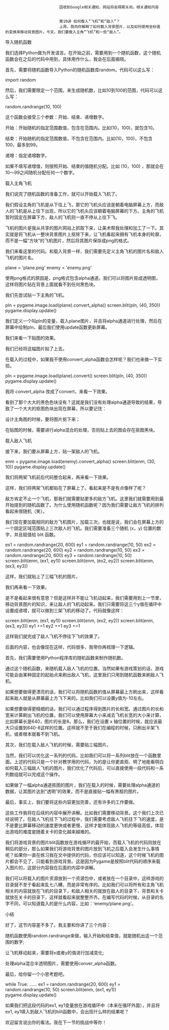 
                            
                            因收到Google相关通知，网站将会择期关闭。相关通知内容
                            
                            
                            第10讲 如何载入“飞机”和“敌人”？
                            上周，我向你解释了如何载入背景图片，以及如何使用坐标值的变换来移动背景图片。今天，我们要载入主角“飞机”和一些“敌人”。

导入随机函数

我们选择Python做为开发语言。在开始之前，需要用到一个随机函数，这个随机函数会在之后的代码中用到，具体用作什么，我会在后面揭晓。

首先，需要将随机函数导入Python的随机函数库random。代码可以这么写：

import random


然后，我们需要限定一个范围，来生成随机数，比如10到100的范围，代码可以这么写：

random.randrange(10, 100)


这个函数会接受三个参数：开始、结束、递增数字。


开始：开始随机的指定范围数值，包含在范围内。比如(10，100)，就包含10。

结束：开始随机的指定范围数值，不包含在范围内。比如(10，100)，不包含100，最多到99。

递增：指定递增数字。


如果不填写递增值，则按照开始、结束的值随机分配。比如 (10，100) ，那就会在10～99之间随机分配任何一个数字。

载入主角飞机

我们说完了随机函数的准备工作，就可以开始载入飞机了。

我们假设主角的飞机是从下往上飞，那它的飞机头应该是朝着电脑屏幕上方，而敌人的飞机是从上往下出现，所以它的飞机头应该朝着电脑屏幕的下方。主角的飞机暂时固定在屏幕下方，敌人的飞机则一直不停从上往下飞。

飞机的图片是我从共享的图片网站上抓取下来，让美术帮我处理和加工了一下。其实就是将飞机从一整块背景图片上抠除下来，让飞机看起来拥有飞机本身的轮廓，而不是一幅“方块”的飞机图片，然后将其图片保存成png的格式。

我们来看这里的代码。和载入背景一样，我们需要先定义主角飞机的图片名和敌人飞机的图片名。

plane = 'plane.png'
enemy = 'enemy.png' 


使用png格式的原因是，png格式包含alpha通道。我们可以将图片抠成透明图，这样将图片贴在背景上面就看不到任何黑色块。

我们先尝试贴一下主角的飞机。

pln = pygame.image.load(plane).convert_alpha()
screen.blit(pln, (40, 350))
pygame.display.update()


我们定义一个叫pln的变量，载入plane图片，并且将alpha通道进行处理，然后在屏幕中绘制pln，最后我们使用update函数更新屏幕。

我们来看一下贴图的效果。



我们已经将这幅图片贴了上去。

在载入的过程中，如果我不使用convert_alpha函数会怎样呢？我们也来做一下实验。

pln = pygame.image.load(plane).convert()
screen.blit(pln, (40, 350))
pygame.display.update()  


我将 convert_alpha 改成了convert，来看一下效果。



看到了那个大大的黑色色块没有？这就是我们没有处理alpha通道导致的结果，导致了一个大大的抠图色块出现在屏幕，所以要记住：


设计主角图的时候，要将图片抠下来；

在贴图的时候，需要进行alpha混合的处理，否则贴上去的图会存在抠图黑块。


载入敌人飞机

接下来，我们要从屏幕上方，贴一架敌人的飞机。

enm = pygame.image.load(enemy).convert_alpha()
screen.blit(enm, (30, 10))
pygame.display.update()


我们将两架飞机前后代码整合起来，再来看一下效果。



这样，我们将两架飞机都贴在了屏幕上了。看起来是不是有点像样了呢？

敌方肯定不止一个飞机，那我们就需要贴更多的敌方飞机。这里我们就需要用到最开始提到的随机函数了。为什么使用随机函数呢？因为我们需要让敌方飞机的排列看起来很随机（笑）。

我们现在要加载相同的敌方飞机图片，加载三次。也就是说，我们会在屏幕上方的一个固定区域范围贴上三次敌人的飞机。我们需要准备三个随机 (x，y) 位置的数字，并且赋值给 blit 函数。

ex1 = random.randrange(20, 600)
ey1 = random.randrange(10, 50)
ex2 = random.randrange(20, 600)
ey2 = random.randrange(10, 50)
ex3 = random.randrange(20, 600)
ey3 = random.randrange(10, 50)
screen.blit(enm, (ex1, ey1))
screen.blit(enm, (ex2, ey2))
screen.blit(enm, (ex3, ey3)) 


这样，我们就贴上了三幅飞机的图片。

我们再来看一下效果。



是不是看起来很有意思？但是这样并不能让飞机动起来，我们需要用到上一节里，移动背景图片的知识，来让敌人的飞机动起来。我们只需要将这三个y值在循环中设置成递增，就可以做到三架飞机的移动了。代码就像这样：

screen.blit(enm, (ex1, ey1))
screen.blit(enm, (ex2, ey2))
screen.blit(enm, (ex3, ey3))
ey1 +=1
ey2 +=1
ey3 +=1


这样我们就完成了敌人飞机不停往下飞的效果了。

后面的内容，也会像现在这样，代码很多，我带你再梳理一下逻辑。

首先，我们需要使用Python程序库的随机函数来制作随机数。


通过这个随机函数，来随机载入敌人飞机的位置。当然如果有游戏策划的话，游戏可能会由某种固定的起始点来刷出敌人飞机，这里我们只用到随机函数来刷敌人飞机。

如果想要做得更漂亮的话，我们可以将随机函数的值从屏幕最上方刷出来，这样看起来敌人就是从屏幕最上方飞下来的。比如我们可以设置y值为-10左右。

如果想要做得更精细的话，我们可以通过程序得到图片的长和宽。通过图片的长和宽来计算刷出飞机的位置，我们可以使用屏幕大小来减去飞机长宽的大小来计算，比如屏幕长是640，图片的长是8。那么，我们在设置 x 轴位置的时候，就应该最大只设置到640-8这样的位置。这样就不至于我们在编程的时候，只刷出半架飞机，或者根本就看不到飞机。


其次，我们在载入敌人飞机的时候，需要贴三幅图片。


当然，我们可以优化这一系列的代码，比如我们可以将一系列blit放在一个函数里面。上述的代码只是一个针对教学用的代码，为的是让你更直观、明了地能看明白如何载入三幅敌人飞机的图片。我们优化了代码后，可以直接使用一段代码和一系列数组就可以完成这个操作。

如果做了一幅alpha通道抠图的图片，我们在载入的时候，需要处理alpha通道的数据，让其图片达到“透明”的效果，而不是直接贴一幅有黑框的图片。


最后，事实上，我们要将这些内容更加完善，还有许多的工作要做。


这些工作我将在后续的内容中展开讲解。比如我们需要移动背景。这个我们上次已经说明了。在敌人飞机往下飞的过程中，我们需要考虑敌人飞机往下飞的速度，是不是要比屏幕移动的速度更快或者更慢，这样才能体现敌人飞机的等级高低，体现出游戏的难度是随着关卡的变化越来越难的。

我们将游戏背景的图片blit函数放在游戏循环的最开始，而载入飞机的代码则放在稍后的部分，那么如果我们将游戏背景的图片放到飞机之后载入会发生什么事情呢？如果你一直在练习我在文中提供的代码，你应该可以知道，这个时候飞机的图片都会不见了，只能看到游戏背景。这是因为Pygame是按照blit代码的顺序来载入图片的，这部分内容我在后面的内容中讲解。

我们可以将载入的图片资源放到一个资源包中，或者放在一个目录中，这样游戏的目录就不至于看起来乱七八糟，而是非常有序的。比如我们可以将所有和主角飞机相关的内容就放在飞机的目录下，和敌人相关的就放在敌人的目录下，背景和关卡就放在关卡的目录下，这样就看起来就整整齐齐。在编写代码的时候，从目录的名字不同，可以知道载入的是什么内容，比如：‘enemy/plane.png’。


小结

好了，这节内容差不多了。我主要和你讲了三个内容：


随机函数使用random.randrange来做，输入开始和结束值，就能随机出这一个范围的数字;

让飞机移动起来，需要将x或者y的值进行加减变化;

处理alpha混合半透明图片，需要使用conver_alpha函数。


最后，给你留一个小思考题吧。

while True:
     ......
ex1 = random.randrange(20, 600)
ey1 = random.randrange(10, 50)
screen.blit(enm, (ex1, ey1))
     pygame.display.update()


如果我们把这段代码的ex1, ey1变量放在游戏循环中（本来在循环外面），并且将ex1, ey1填入到敌人飞机的blit函数中，会出现什么样的结果呢？

欢迎留言说出你的看法。我在下一节的挑战中等你！

                        
                        
                            